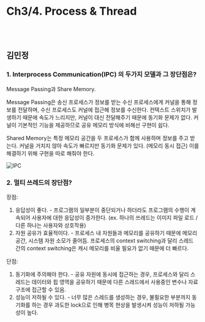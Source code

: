 # Ch3/4. Process & Thread 

<br>
<br>

## 김민정
### 1. Interprocess Communication(IPC) 의 두가지 모델과 그 장단점은?
Message Passing과 Share Memory.

Message Passing은 송신 프로세스가 정보를 받는 수신 프로세스에게 커널을 통해 정보를 전달하며, 수신 프로세스도 커널에 접근해 정보를 수신한다. 컨텍스트 스위치가 발생하기 때문에 속도가 느리지만, 커널이 대신 전달해주기 때문에 동기화 문제가 없다. 커널이 기본적인 기능을 제공하므로 공유 메모리 방식에 비해선 구현이 쉽다.

Shared Memory는 특정 메모리 공간을 두 프로세스가 함께 사용하며 정보를 주고 받는다. 커널을 거치지 않아 속도가 빠르지만 동기화 문제가 있다. (메모리 동시 접근) 이를 해결하기 위해 구현을 따로 해줘야 한다.

![IPC](https://blog.kakaocdn.net/dn/bDS16L/btq6cUgBhUP/ctoU6yixvYtxP6TDYgU4zK/img.png)

### 2. 멀티 쓰레드의 장단점?
장점: 
1. 응답성이 좋다. - 프로그램의 일부분이 중단되거나 하더라도 프로그램의 수행이 계속되어 사용자에 대한 응답성이 증가한다. (ex. 하나의 쓰레드는 이미지 파일 로드 / 다른 하나는 사용자와 상호작용)
2. 자원 공유가 효율적이다. - 프로세스 내 자원들과 메모리를 공유하기 때문에 메모리공간, 시스템 자원 소모가 줄어듬. 프로세스의 context switching과 달리 스레드 간의 context switching은 캐시 메모리를 비울 필요가 없기 때문에 더 빠르다.

단점:
1. 동기화에 주의해야 한다. - 공유 자원에 동시에 접근하는 경우, 프로세스와 달리 스레드는 데이터와 힙 영역을 공유하기 때문에 다른 스레드에서 사용중인 변수나 자료구조에 접근할 수 있음.
2. 성능이 저하될 수 있다. - 너무 많은 스레드를 생성하는 경우, 불필요한 부분까지 동기화를 하는 경우 과도한 lock으로 인해 병목 현상을 발생시켜 성능이 저하될 가능성이 높다.
